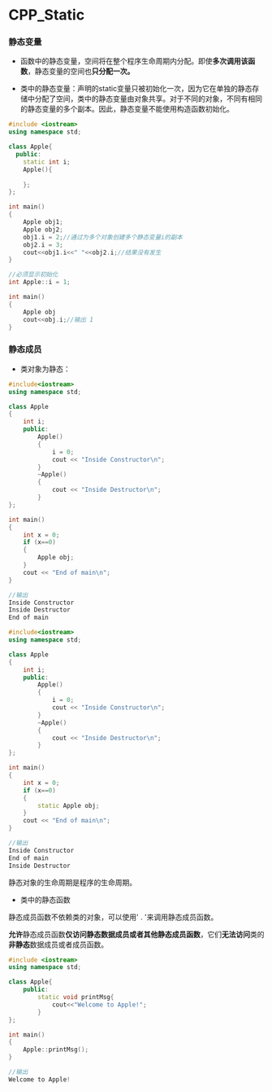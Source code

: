 # CPP_Static

### 静态变量

- 函数中的静态变量，空间将在整个程序生命周期内分配。即使**多次调用该函数**，静态变量的空间也**只分配一次。**

- 类中的静态变量：声明的static变量只被初始化一次，因为它在单独的静态存储中分配了空间，类中的静态变量由对象共享。对于不同的对象，不同有相同的静态变量的多个副本。因此，静态变量不能使用构造函数初始化。

```c++
#include <iostream>
using namespace std;

class Apple{
  public:
    static int i;
    Apple(){
        
    };
};

int main()
{
	Apple obj1;
    Apple obj2;
    obj1.i = 2;//通过为多个对象创建多个静态变量i的副本
    obj2.i = 3;
    cout<<obj1.i<<" "<<obj2.i;//结果没有发生
}

//必须显示初始化
int Apple::i = 1;

int main()
{
    Apple obj
    cout<<obj.i;//输出 1
}
```



### 静态成员

- 类对象为静态：

```c++
#include<iostream> 
using namespace std; 

class Apple 
{ 
    int i; 
    public: 
        Apple() 
        { 
            i = 0; 
            cout << "Inside Constructor\n"; 
        } 
        ~Apple() 
        { 
            cout << "Inside Destructor\n"; 
        } 
}; 

int main() 
{ 
    int x = 0; 
    if (x==0) 
    { 
        Apple obj; 
    } 
    cout << "End of main\n"; 
} 

//输出
Inside Constructor
Inside Destructor
End of main
```

```c++
#include<iostream> 
using namespace std; 

class Apple 
{ 
    int i; 
    public: 
        Apple() 
        { 
            i = 0; 
            cout << "Inside Constructor\n"; 
        } 
        ~Apple() 
        { 
            cout << "Inside Destructor\n"; 
        } 
}; 

int main() 
{ 
    int x = 0; 
    if (x==0) 
    { 
        static Apple obj; 
    } 
    cout << "End of main\n"; 
} 

//输出
Inside Constructor
End of main
Inside Destructor
```

静态对象的生命周期是程序的生命周期。



- 类中的静态函数

静态成员函数不依赖类的对象，可以使用' . '来调用静态成员函数。

**允许**静态成员函数**仅访问静态数据成员或者其他静态成员函数**，它们**无法访问**类的**非静态**数据成员或者成员函数。

```c++
#include <iostream>
using namespace std;

class Apple{
    public:
    	static void printMsg{
            cout<<"Welcome to Apple!";
        }
};

int main()
{
    Apple::printMsg();
}

//输出
Welcome to Apple!
```

